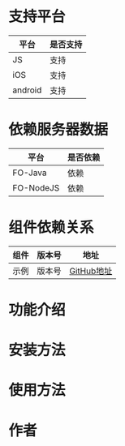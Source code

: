 # 支持平台

|平台 | 是否支持 |
|-----|------|
|JS    | 支持    |
|iOS    | 支持    |
|android    | 支持    |

# 依赖服务器数据

|平台 | 是否依赖 |
|-----|------|
|FO-Java    | 依赖    |
|FO-NodeJS    | 依赖    |

# 组件依赖关系

|组件 | 版本号 | 地址|
|-----|------|----|
|示例    | 版本号    | [GitHub地址](#)|

# 功能介绍

# 安装方法

# 使用方法

# 作者




